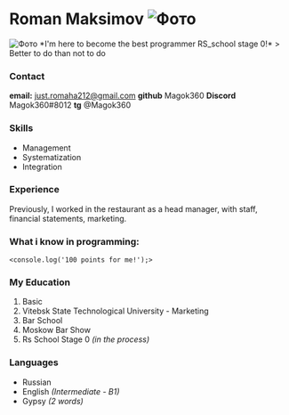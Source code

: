  # Roman Maksimov ![Фото](E:\Programming\RS_school\rsschool-cv\Me.jpg) 
<image src='E:\Programming\RS_school\rsschool-cv\Me.jpg' alt='Фото'>
*I'm here to become the best programmer RS_school stage 0!* 
> Better to do than not to do

### Contact 
**email:** just.romaha212@gmail.com
**github** Magok360
**Discord** Magok360#8012
**tg** @Magok360

### Skills
* Management
* Systematization
* Integration

### Experience
Previously, I worked in the
restaurant as a head manager, with staff, financial statements, marketing.

### What i know in programming:
    <console.log('100 points for me!');>

### My Education
1. Basic
2. Vitebsk State Technological University - Marketing
3. Bar School 
4. Moskow Bar Show
5. Rs School Stage 0 *(in the process)*

### Languages
- Russian
- English *(Intermediate - B1)*
- Gypsy *(2 words)*


